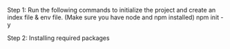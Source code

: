Step 1: Run the following commands to initialize the project and create an index file & env file. (Make sure you have node and npm installed)
npm init -y


Step 2: Installing required packages
